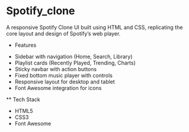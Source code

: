 # Spotify_clone
A responsive Spotify Clone UI built using HTML and CSS, replicating the core layout and design of Spotify’s web player.

* Features

- Sidebar with navigation (Home, Search, Library)
- Playlist cards (Recently Played, Trending, Charts)
- Sticky navbar with action buttons
- Fixed bottom music player with controls
- Responsive layout for desktop and tablet
- Font Awesome integration for icons

** Tech Stack

- HTML5 
- CSS3
- Font Awesome  
